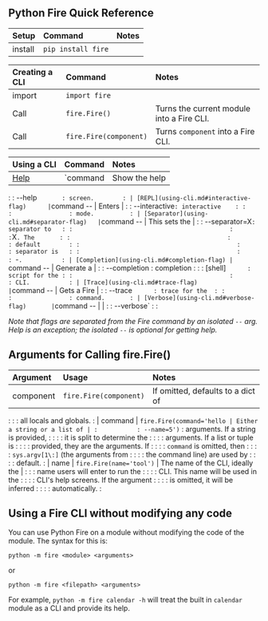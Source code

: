 ## Python Fire Quick Reference

| Setup   | Command             | Notes
| :------ | :------------------ | :---------
| install | `pip install fire`  |

| Creating a CLI | Command                | Notes
| :--------------| :--------------------- | :---------
| import         | `import fire`          |
| Call           | `fire.Fire()`          | Turns the current module into a Fire CLI.
| Call           | `fire.Fire(component)` | Turns `component` into a Fire CLI.

| Using a CLI                                | Command        | Notes          |
| :----------------------------------------- | :------------- | :------------- |
| [Help](using-cli.md#help-flag)             | `command       | Show the help  |

:                                            : --help`        : screen.        :
| [REPL](using-cli.md#interactive-flag)      | `command -- | Enters |
:                                            : --interactive` : interactive    :
:                                            :                : mode.          :
| [Separator](using-cli.md#separator-flag)   | `command -- | This sets the |
:                                            : --separator=X` : separator to   :
:                                            :                : `X`. The       :
:                                            :                : default        :
:                                            :                : separator is   :
:                                            :                : `-`.           :
| [Completion](using-cli.md#completion-flag) | `command -- | Generate a |
:                                            : --completion   : completion     :
:                                            : [shell]`       : script for the :
:                                            :                : CLI.           :
| [Trace](using-cli.md#trace-flag)           | `command -- | Gets a Fire |
:                                            : --trace`       : trace for the  :
:                                            :                : command.       :
| [Verbose](using-cli.md#verbose-flag)       | `command -- | |
:                                            : --verbose`     :                :

_Note that flags are separated from the Fire command by an isolated `--` arg. Help is an exception; the isolated `--` is
optional for getting help._

## Arguments for Calling fire.Fire()

| Argument  | Usage                     | Notes                                |
| :-------- | :------------------------ | :----------------------------------- |
| component | `fire.Fire(component)`    | If omitted, defaults to a dict of    |

:           :                           : all locals and globals.              :
| command | `fire.Fire(command='hello | Either a string or a list of |
:           : --name=5')`               : arguments. If a string is provided,  :
:           :                           : it is split to determine the         :
:           :                           : arguments. If a list or tuple is     :
:           :                           : provided, they are the arguments. If :
:           :                           : `command` is omitted, then           :
:           :                           : `sys.argv[1\:]` (the arguments from  :
:           :                           : the command line) are used by        :
:           :                           : default.                             :
| name | `fire.Fire(name='tool')`  | The name of the CLI, ideally the |
:           :                           : name users will enter to run the     :
:           :                           : CLI. This name will be used in the   :
:           :                           : CLI's help screens. If the argument  :
:           :                           : is omitted, it will be inferred      :
:           :                           : automatically.                       :

## Using a Fire CLI without modifying any code

You can use Python Fire on a module without modifying the code of the module. The syntax for this is:

`python -m fire <module> <arguments>`

or

`python -m fire <filepath> <arguments>`

For example, `python -m fire calendar -h` will treat the built in `calendar`
module as a CLI and provide its help.
